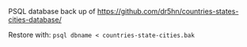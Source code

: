 PSQL database back up of https://github.com/dr5hn/countries-states-cities-database/

Restore with: `psql dbname < countries-state-cities.bak`
